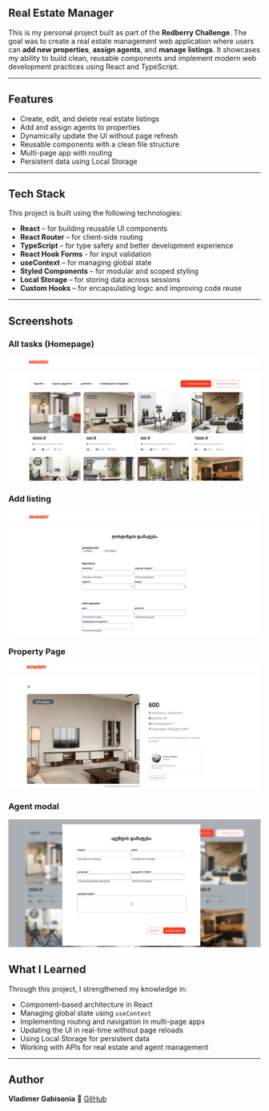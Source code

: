 ## Real Estate Manager

This is my personal project built as part of the **Redberry Challenge**. The goal was to create a real estate management web application where users can **add new properties**, **assign agents**, and **manage listings**. It showcases my ability to build clean, reusable components and implement modern web development practices using React and TypeScript.

---

## Features

-  Create, edit, and delete real estate listings
-  Add and assign agents to properties
-  Dynamically update the UI without page refresh
-  Reusable components with a clean file structure
-  Multi-page app with routing
-  Persistent data using Local Storage

---

## Tech Stack

This project is built using the following technologies:

- **React** – for building reusable UI components
- **React Router** – for client-side routing
- **TypeScript** – for type safety and better development experience
- **React Hook Forms** - for input validation
- **useContext** – for managing global state
- **Styled Components** – for modular and scoped styling
- **Local Storage** – for storing data across sessions
- **Custom Hooks** – for encapsulating logic and improving code reuse

---

##  Screenshots

### All tasks (Homepage)

![Homepage](./screenshots/homepage.png)

###  Add listing

![Filter Feature](./screenshots/add-listing.png)

###  Property Page

![Detail Page](./screenshots/property-page.png)

### Agent modal

![Add Employ](./screenshots/agent-modal.png)

##  What I Learned

Through this project, I strengthened my knowledge in:

- Component-based architecture in React
-  Managing global state using `useContext`
-  Implementing routing and navigation in multi-page apps
-  Updating the UI in real-time without page reloads
-  Using Local Storage for persistent data
-  Working with APIs for real estate and agent management

---

##  Author

**Vladimer Gabisonia**
🔗 [GitHub](https://github.com/vakkko)

